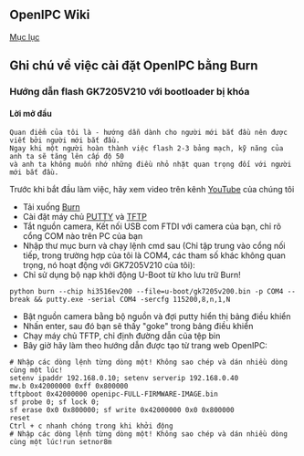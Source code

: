## OpenIPC Wiki
[Mục lục](../README.md)

Ghi chú về việc cài đặt OpenIPC bằng Burn
--------------------------------------

### Hướng dẫn flash GK7205V210 với bootloader bị khóa

#### Lời mở đầu

```
Quan điểm của tôi là - hướng dẫn dành cho người mới bắt đầu nên được viết bởi người mới bắt đầu.
Ngay khi một người hoàn thành việc flash 2-3 bảng mạch, kỹ năng của anh ta sẽ tăng lên cấp độ 50 
và anh ta không muốn nhớ những điều nhỏ nhặt quan trọng đối với người mới bắt đầu.
```

Trước khi bắt đầu làm việc, hãy xem video trên kênh [YouTube](https://www.youtube.com/@openipc/playlists) của chúng tôi

- Tải xuống [Burn](https://github.com/OpenIPC/burn)
- Cài đặt máy chủ [PUTTY](https://www.chiark.greenend.org.uk/~sgtatham/putty/latest.html) và [TFTP](https://pjo2.github.io/tftpd64/)
- Tắt nguồn camera, Kết nối USB com FTDI với camera của bạn, chỉ rõ cổng COM nào trên PC của bạn
- Nhập thư mục burn và chạy lệnh cmd sau (Chỉ tập trung vào cổng nối tiếp, trong trường hợp của tôi là COM4, các tham số khác không quan trọng, nó hoạt động với GK7205V210 của tôi):
- Chỉ sử dụng bộ nạp khởi động U-Boot từ kho lưu trữ Burn!
```
python burn --chip hi3516ev200 --file=u-boot/gk7205v200.bin -p COM4 --break && putty.exe -serial COM4 -sercfg 115200,8,n,1,N
```
- Bật nguồn camera bằng bộ nguồn và đợi putty hiển thị bảng điều khiển
- Nhấn enter, sau đó bạn sẽ thấy "goke" trong bảng điều khiển
- Chạy máy chủ TFTP, chỉ định đường dẫn của tệp bin
- Bây giờ hãy làm theo hướng dẫn được tạo từ trang web OpenIPC:

```
# Nhập các dòng lệnh từng dòng một! Không sao chép và dán nhiều dòng cùng một lúc!
setenv ipaddr 192.168.0.10; setenv serverip 192.168.0.40
mw.b 0x42000000 0xff 0x800000
tftpboot 0x42000000 openipc-FULL-FIRMWARE-IMAGE.bin
sf probe 0; sf lock 0;
sf erase 0x0 0x800000; sf write 0x42000000 0x0 0x800000
reset
Ctrl + c nhanh chóng trong khi khởi động
# Nhập các dòng lệnh từng dòng một! Không sao chép và dán nhiều dòng cùng một lúc!run setnor8m
```
